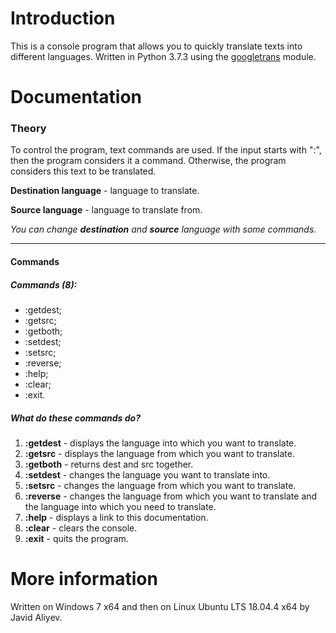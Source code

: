 # Introduction
This is a console program that allows you to quickly translate texts into different languages.
Written in Python 3.7.3 using the [googletrans](https://pypi.org/project/googletrans/) module.

# Documentation
### Theory
To control the program, text commands are used. If the input starts with ":", then the program considers it a command. Otherwise, the program considers this text to be translated.

**Destination language** - language to translate.

**Source language** - language to translate from.

*You can change **destination** and **source** language with some commands.*

---
#### Commands
##### Commands (8):
- :getdest;
- :getsrc;
- :getboth;
- :setdest;
- :setsrc;
- :reverse;
- :help;
- :clear;
- :exit.

##### What do these commands do?

1. **:getdest** - displays the language into which you want to translate.
2. **:getsrc** - displays the language from which you want to translate.
3. **:getboth** - returns dest and src together.
4. **:setdest** - changes the language you want to translate into.
5. **:setsrc** - changes the language from which you want to translate.
6. **:reverse** - changes the language from which you want to translate and the language into which you need to translate.
7. **:help** - displays a link to this documentation.
8. **:clear** - clears the console.
9. **:exit** - quits the program.

# More information
Written on Windows 7 x64 and then on Linux Ubuntu LTS 18.04.4 x64 by Javid Aliyev.
